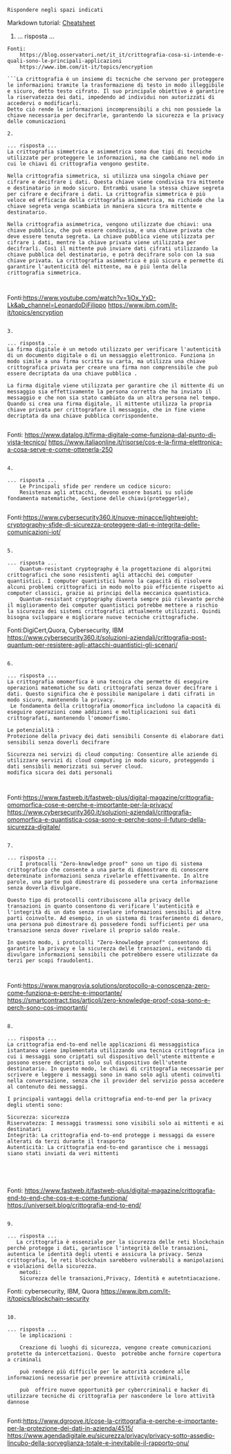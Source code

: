 ```
Rispondere negli spazi indicati
```

Markdown tutorial: [Cheatsheet](https://github.com/adam-p/markdown-here/wiki/Markdown-Cheatsheet)

1. ... risposta ...

```
Fonti: 
    https://blog.osservatori.net/it_it/crittografia-cosa-si-intende-e-quali-sono-le-principali-applicazioni
    https://www.ibm.com/it-it/topics/encryption

```La crittografia è un insieme di tecniche che servono per proteggere le informazioni tramite la trasformazione di testo in modo illeggibile e sicuro, detto testo cifrato. Il suo principale obiettivo è garantire la riservatezza dei dati, impedendo ad individui non autorizzati di accedervi o modificarli. 
Detto ciò rende le informazioni incomprensibili a chi non possiede la chiave necessaria per decifrarle, garantendo la sicurezza e la privacy delle comunicazioni

2. 

... risposta ...
La crittografia simmetrica e asimmetrica sono due tipi di tecniche utilizzate per proteggere le informazioni, ma che cambiano nel modo in cui le chiavi di crittografia vengono gestite.

Nella crittografia simmetrica, si utilizza una singola chiave per cifrare e decifrare i dati. Questa chiave viene condivisa tra mittente e destinatario in modo sicuro. Entrambi usano la stessa chiave segreta per cifrare e decifrare i dati. La crittografia simmetrica è più veloce ed efficacie della crittografia asimmetrica, ma richiede che la chiave segreta venga scambiata in maniera sicura tra mittente e destinatario.

Nella crittografia asimmetrica, vengono utilizzate due chiavi: una chiave pubblica, che può essere condivisa, e una chiave privata che deve essere tenuta segreta. La chiave pubblica viene utilizzata per cifrare i dati, mentre la chiave privata viene utilizzata per decifrarli. Così il mittente può inviare dati cifrati utilizzando la chiave pubblica del destinatario, e potrà decifrare solo con la sua chiave privata. La crittografia asimmetrica è più sicura e permette di garantire l'autenticità del mittente, ma è più lenta della crittografia simmetrica.



```
Fonti:https://www.youtube.com/watch?v=1jOx_YxD-Lk&ab_channel=LeonardoDiFilippo
https://www.ibm.com/it-it/topics/encryption

```

3. 

... risposta ...
La firma digitale è un metodo utilizzato per verificare l'autenticità di un documento digitale o di un messaggio elettronico. Funziona in modo simile a una firma scritta su carta, ma utilizza una chiave crittografica privata per creare una firma non comprensibile che può essere decriptata da una chiave pubblica .

La firma digitale viene utilizzata per garantire che il mittente di un messaggio sia effettivamente la persona corretta che ha inviato il messaggio e che non sia stato cambiato da un altra persona nel tempo. Quando si crea una firma digitale, il mittente utilizza la propria chiave privata per crittografare il messaggio, che in fine viene decriptata da una chiave pubblica corrispondente.


```
Fonti: 
https://www.datalog.it/firma-digitale-come-funziona-dal-punto-di-vista-tecnico/
https://www.italiaonline.it/risorse/cos-e-la-firma-elettronica-a-cosa-serve-e-come-ottenerla-250

```

4. 

... risposta ...
    Le Principali sfide per rendere un codice sicuro:
    Resistenza agli attacchi, devono essere basati su solide fondamenta matematiche, Gestione delle chiavi(proteggerle),


```
Fonti:https://www.cybersecurity360.it/nuove-minacce/lightweight-cryptography-sfide-di-sicurezza-proteggere-dati-e-integrita-delle-comunicazioni-iot/

```

5. 

... risposta ...
    Quantum-resistant cryptography è la progettazione di algoritmi crittografici che sono resistenti agli attacchi dei computer quantistici. I computer quantistici hanno la capacità di risolvere alcuni problemi crittografici in modo molto più efficiente rispetto ai computer classici, grazie ai principi della meccanica quantistica.
    Quantum-resistant cryptography diventa sempre più rilevante perchè il miglioramento dei computer quantistici potrebbe mettere a rischio la sicurezza dei sistemi crittografici attualmente utilizzati. Quindi bisogna sviluppare e migliorare nuove tecniche crittografiche.

```
Fonti:DigiCert,Quora, Cybersecurity, IBM
https://www.cybersecurity360.it/soluzioni-aziendali/crittografia-post-quantum-per-resistere-agli-attacchi-quantistici-gli-scenari/

```

6. 

... risposta ...
La crittografia omomorfica è una tecnica che permette di eseguire operazioni matematiche su dati crittografati senza dover decifrare i dati. Questo significa che è possibile manipolare i dati cifrati in modo sicuro, mantenendo la privacy.
 Le fondamenta della crittografia omomorfica includono la capacità di eseguire operazioni come addizioni e moltiplicazioni sui dati crittografati, mantenendo l'omomorfismo.

Le potenzialità :
Protezione della privacy dei dati sensibili Consente di elaborare dati sensibili senza doverli decifrare

Sicurezza nei servizi di cloud computing: Consentire alle aziende di utilizzare servizi di cloud computing in modo sicuro, proteggendo i dati sensibili memorizzati sui server cloud.
modifica sicura dei dati personali



```
Fonti:https://www.fastweb.it/fastweb-plus/digital-magazine/crittografia-omomorfica-cose-e-perche-e-importante-per-la-privacy/
     https://www.cybersecurity360.it/soluzioni-aziendali/crittografia-omomorfica-e-quantistica-cosa-sono-e-perche-sono-il-futuro-della-sicurezza-digitale/


```

7. 

... risposta ...
    I protocolli "Zero-knowledge proof" sono un tipo di sistema crittografico che consente a una parte di dimostrare di conoscere determinate informazioni senza rivelarle effettivamente. In altre parole, una parte può dimostrare di possedere una certa informazione senza doverla divulgare.

Questo tipo di protocolli contribuiscono alla privacy delle transazioni in quanto consentono di verificare l'autenticità e l'integrità di un dato senza rivelare informazioni sensibili ad altre parti coinvolte. Ad esempio, in un sistema di trasferimento di denaro, una persona può dimostrare di possedere fondi sufficienti per una transazione senza dover rivelare il proprio saldo reale.

In questo modo, i protocolli "Zero-knowledge proof" consentono di garantire la privacy e la sicurezza delle transazioni, evitando di divulgare informazioni sensibili che potrebbero essere utilizzate da terzi per scopi fraudolenti.



```
Fonti:https://www.mangrovia.solutions/protocollo-a-conoscenza-zero-come-funziona-e-perche-e-importante/ 
    https://smartcontract.tips/articoli/zero-knowledge-proof-cosa-sono-e-perch-sono-cos-importanti/

```

8. 

... risposta ...
La crittografia end-to-end nelle applicazioni di messaggistica istantanea viene implementata utilizzando una tecnica crittografica in cui i messaggi sono criptati sul dispositivo dell'utente mittente e possono essere decriptati solo sul dispositivo dell'utente destinatario. In questo modo, le chiavi di crittografia necessarie per scrivere e leggere i messaggi sono in mano solo agli utenti coinvolti nella conversazione, senza che il provider del servizio possa accedere al contenuto dei messaggi.

I principali vantaggi della crittografia end-to-end per la privacy degli utenti sono:

Sicurezza: sicurezza
Riservatezza: I messaggi trasmessi sono visibili solo ai mittenti e ai destinatari
Integrità: La crittografia end-to-end protegge i messaggi da essere alterati da terzi durante il trasporto
Autenticità: La crittografia end-to-end garantisce che i messaggi siano stati inviati da veri mittenti 





```
Fonti: https://www.fastweb.it/fastweb-plus/digital-magazine/crittografia-end-to-end-che-cos-e-e-come-funziona/
        https://universeit.blog/crittografia-end-to-end/

```

9. 

... risposta ...
   La crittografia è essenziale per la sicurezza delle reti blockchain perché protegge i dati, garantisce l'integrità delle transazioni, autentica le identità degli utenti e assicura la privacy. Senza crittografia, le reti blockchain sarebbero vulnerabili a manipolazioni e violazioni della sicurezza.
    metodi:
    Sicurezza delle transazioni,Privacy, Identità e autetntiacazione.

```
Fonti: cybersecurity, IBM, Quora
https://www.ibm.com/it-it/topics/blockchain-security
```https://www.cybersecurity360.it/cultura-cyber/blockchain-da-un-passato-nelle-criptovalute-un-futuro-dinnovazione-nella-cyber-security/

10. 

... risposta ...
    le implicazioni :

    Creazione di luoghi di sicurezza, vengono create comunicazioni  protette da intercettazioni. Questo  potrebbe anche fornire copertura a criminali 

    può rendere più difficile per le autorità accedere alle informazioni necessarie per prevenire attività criminali,

    può  offrire nuove opportunità per cybercriminali e hacker di utilizzare tecniche di crittografia per nascondere le loro attività dannose


```
Fonti:https://www.dgroove.it/cose-la-crittografia-e-perche-e-importante-per-la-protezione-dei-dati-in-azienda/4515/
    https://www.agendadigitale.eu/sicurezza/privacy/privacy-sotto-assedio-lincubo-della-sorveglianza-totale-e-inevitabile-il-rapporto-onu/
```